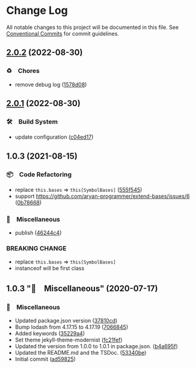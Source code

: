# Change Log

All notable changes to this project will be documented in this file.
See [Conventional Commits](https://conventionalcommits.org) for commit guidelines.

## [2.0.2](https://github.com/bluelovers/extend-bases/compare/@bluelovers/extend-bases@2.0.1...@bluelovers/extend-bases@2.0.2) (2022-08-30)



### ♻️　Chores

* remove debug log ([1578d08](https://github.com/bluelovers/extend-bases/commit/1578d0823ff2c8b3a26ce255812d73d2e17ac425))



## [2.0.1](https://github.com/bluelovers/extend-bases/compare/@bluelovers/extend-bases@1.0.3...@bluelovers/extend-bases@2.0.1) (2022-08-30)



### 🛠　Build System

* update configuration ([c04ed17](https://github.com/bluelovers/extend-bases/commit/c04ed179d15f243a22985030a97f3a412ae41c25))



## 1.0.3 (2021-08-15)


### 📦　Code Refactoring

* replace `this.bases` => `this[SymbolBases]` ([555f545](https://github.com/bluelovers/extend-bases/commit/555f545f65565eeac85f8a27ccc8b4bfadec3aeb))
* support https://github.com/aryan-programmer/extend-bases/issues/6 ([0b78668](https://github.com/bluelovers/extend-bases/commit/0b78668d12b6992853d257b677b6f23726240e80))


### 🔖　Miscellaneous

* publish ([46244c4](https://github.com/bluelovers/extend-bases/commit/46244c4ac7e3f9f709f0f02f4715453dda2da851))


### BREAKING CHANGE

* replace `this.bases` => `this[SymbolBases]`
* instanceof will be first class



## 1.0.3 "🔖　Miscellaneous" (2020-07-17)


### 🔖　Miscellaneous

* Updated package.json version ([37810cd](https://github.com/bluelovers/extend-bases/commit/37810cdd27cf828ab173b18ee1e320052d8b3337))
* Bump lodash from 4.17.15 to 4.17.19 ([7066845](https://github.com/bluelovers/extend-bases/commit/70668455a995f6b6929304084d4dd389885621f2))
* Added keywords ([35229a4](https://github.com/bluelovers/extend-bases/commit/35229a42ed96aa1f6ac743bae6db843d71128517))
* Set theme jekyll-theme-modernist ([fc21fef](https://github.com/bluelovers/extend-bases/commit/fc21fef4c471d7389a02ae5af31b8af406773f32))
* Updated the version from 1.0.0 to 1.0.1 in package.json. ([b4a695f](https://github.com/bluelovers/extend-bases/commit/b4a695fefec8943329121aaa6a688efdd0a6623f))
* Updated the README.md and the TSDoc. ([53340be](https://github.com/bluelovers/extend-bases/commit/53340be0a71b005f37fef72c09b1c2a89b2b1c59))
* Initial commit ([ad59825](https://github.com/bluelovers/extend-bases/commit/ad59825bee2e77cc4ef2a00f2b52819ff2aeaf0f))
